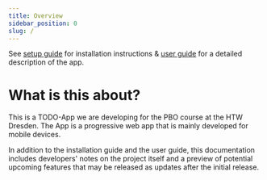 ```yaml
---
title: Overview
sidebar_position: 0
slug: /
---
```


See [setup guide](install) for installation instructions & [user guide](category/user-guide) for a detailed description
of the app.

# What is this about?

This is a TODO-App we are developing for the PBO course at the HTW Dresden.
The App is a progressive web app that is mainly developed for mobile devices.

In addition to the installation guide and the user guide, this documentation includes developers' notes on the project
itself and a preview of potential upcoming features that may be released as updates after the initial release.